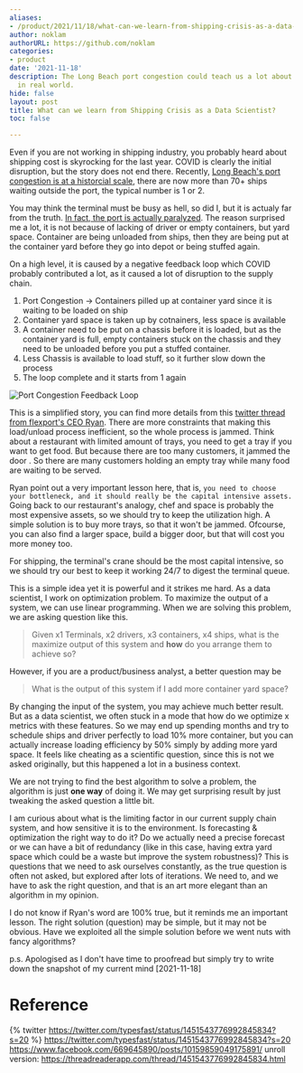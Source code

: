 ```yaml
---
aliases:
- /product/2021/11/18/what-can-we-learn-from-shipping-crisis-as-a-data-scientist
author: noklam
authorURL: https://github.com/noklam
categories:
- product
date: '2021-11-18'
description: The Long Beach port congestion could teach us a lot about data science
  in real world.
hide: false
layout: post
title: What can we learn from Shipping Crisis as a Data Scientist?
toc: false

---
```


Even if you are not working in shipping industry, you probably heard about shipping cost is skyrocking for the last year. COVID is clearly the initial disruption, but the story does not end there. Recently, [Long Beach's port congestion is at a historcial scale](https://www.wsj.com/video/series/on-the-news/what-america-supply-chain-backlog-looks-like-up-close/388D6F02-5BCD-43AD-A3EE-B945F7373983), there are now more than 70+ ships waiting outside the port, the typical number is 1 or 2.

You may think the terminal must be busy as hell, so did I, but it is actualy far from the truth. [In fact, the port is actually paralyzed](https://twitter.com/typesfast/status/1451543776992845834?s=20). The reason surprised me a lot, it is not because of lacking of driver or empty containers, but yard space. Container are being unloaded from ships, then they are being put at the container yard before they go into depot or being stuffed again.

On a high level, it is caused by a negative feedback loop which COVID probably contributed a lot, as it caused a lot of disruption to the supply chain.

1. Port Congestion -> Containers pilled up at container yard since it is waiting to be loaded on ship
2. Container yard space is taken up by cotnainers, less space is available
3. A container need to be put on a chassis before it is loaded, but as the container yard is full, empty containers stuck on the chassis and they need to be unloaded before you put a stuffed container.
4. Less Chassis is available to load stuff, so it further slow down the process
5. The loop complete and it starts from 1 again


![Port Congestion Feedback Loop](images/2021-11-18-23-37-38.png)

This is a simplified story, you can find more details from this [twitter thread from flexport's CEO Ryan](https://twitter.com/typesfast/status/1451543776992845834?s=20). There are more constraints that making this load/unload process inefficient, so the whole process is jammed. Think about a restaurant with limited amount of trays, you need to get a tray if you want to get food. But because there are too many customers, it jammed the door .
So there are many customers holding an empty tray while many food are waiting to be served.

Ryan point out a very important lesson here, that is, `you need to choose your bottleneck, and it should really be the capital intensive assets.` Going back to our restaurant's analogy, chef and space is probably the most expensive assets, so we should try to keep the utilization high. A simple solution is to buy more trays, so that it won't be jammed. Ofcourse, you can also find a larger space, build a bigger door, but that will cost you more money too.

For shipping, the terminal's crane should be the most capital intensive, so we should try our best to keep it working 24/7 to digest the terminal queue.

This is a simple idea yet it is powerful and it strikes me hard. As a data scientist, I work on optimization problem. To maximize the output of a system, we can use linear programming. When we are solving this problem, we are asking question like this.

> Given x1 Terminals, x2 drivers, x3 containers, x4 ships, what is the maximize output of this system and **how** do you arrange them to achieve so?

However, if you are a product/business analyst, a better question may be
> What is the output of this system if I add more container yard space?

By changing the input of the system, you may achieve much better result. But as a data scientist, we often stuck in a mode that how do we optimize x metrics with these features. So we may end up spending months and try to schedule ships and driver perfectly to load 10% more container, but you can actually increase loading efficiency by 50% simply by adding more yard space. It feels like cheating as a scientific question, since this is not we asked originally, but this happened a lot in a business context. 

We are not trying to find the best algorithm to solve a problem, the algorithm is just **one way** of doing it. We may get surprising result by just tweaking the asked question a little bit.

I am curious about what is the limiting factor in our current supply chain system, and how sensitive it is to the environment. Is forecasting & optimization the right way to do it? Do we actually need a precise forecast or we can have a bit of redundancy (like in this case, having extra yard space which could be a waste but improve the system robustness)? This is questions that we need to ask ourselves constantly, as the true question is often not asked, but explored after lots of iterations. We need to, and we have to ask the right question, and that is an art more elegant than an algorithm in my opinion.

I do not know if Ryan's word are 100% true, but it reminds me an important lesson. The right solution (question) may be simple, but it may not be obvious. Have we exploited all the simple solution before we went nuts with fancy algorithms?

p.s. Apologised as I don't have time to proofread but simply try to write down the snapshot of my current mind  [2021-11-18]



# Reference
{% twitter https://twitter.com/typesfast/status/1451543776992845834?s=20 %}
https://twitter.com/typesfast/status/1451543776992845834?s=20
https://www.facebook.com/669645890/posts/10159859049175891/
unroll version: https://threadreaderapp.com/thread/1451543776992845834.html

